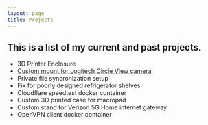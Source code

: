 ```yaml
---
layout: page
title: Projects
---
```


## This is a list of my current and past projects. 

- 3D Printer Enclosure
- [Custom mount for Logitech Circle View camera](/logi-circle-mount.md)
- Private file syncronization setup
- Fix for poorly designed refrigerator shelves
- Cloudflare speedtest docker container
- Custom 3D printed case for macropad
- Custom stand for Verizon 5G Home internet gateway
- OpenVPN client docker container